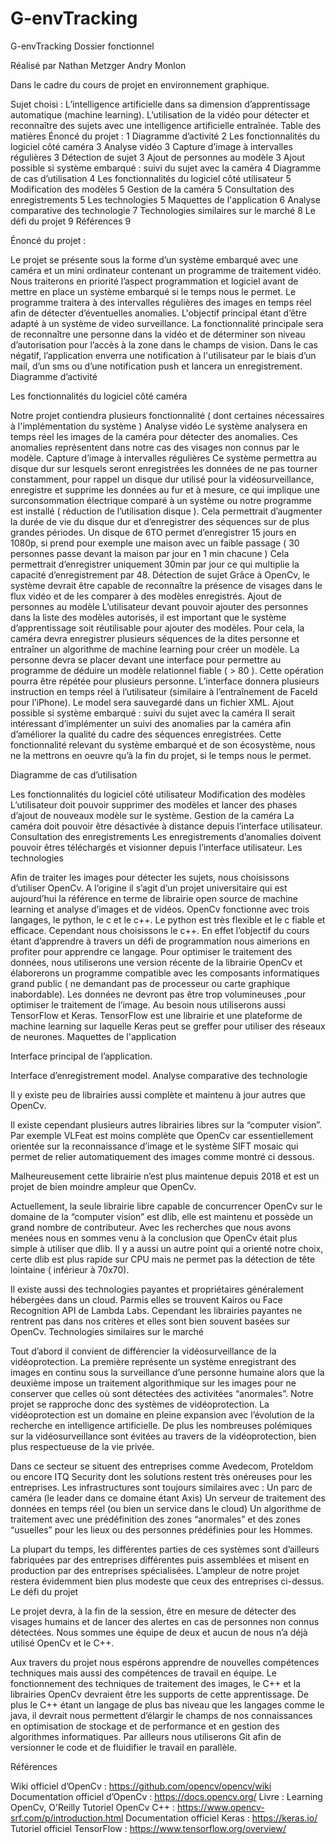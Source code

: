 # G-envTracking

G-envTracking
Dossier fonctionnel

Réalisé par
Nathan Metzger 
Andry Monlon

Dans le cadre du cours de projet en environnement graphique.


Sujet choisi :
	L’intelligence artificielle dans sa dimension d’apprentissage automatique (machine learning). L’utilisation de la vidéo pour détecter et reconnaître des sujets avec une intelligence artificielle entraînée.
Table des matières
Énoncé du projet :	1
Diagramme d’activité	2
Les fonctionnalités du logiciel côté caméra	3
Analyse vidéo	3
Capture d’image à intervalles régulières	3
Détection de sujet	3
Ajout de personnes au modèle	3
Ajout possible si système embarqué : suivi du sujet avec la caméra	4
Diagramme de cas d’utilisation	4
Les fonctionnalités du logiciel côté utilisateur	5
Modification des modèles	5
Gestion de la caméra	5
Consultation des enregistrements	5
Les technologies	5
Maquettes de l'application	6
Analyse comparative des technologie	7
Technologies similaires sur le marché	8
Le défi du projet	9
Références	9




Énoncé du projet :

Le projet se présente sous la forme d’un système embarqué avec une caméra et un mini ordinateur contenant un programme de traitement vidéo. Nous traiterons en priorité l’aspect programmation et logiciel avant de mettre en place un système embarqué si le temps nous le permet.
Le programme traitera à des intervalles régulières des images en temps réel afin de détecter d’éventuelles anomalies. L'objectif principal étant d’être adapté à un système de video surveillance. 
La fonctionnalité principale sera de reconnaître une personne dans la vidéo et de déterminer son niveau d’autorisation pour l’accès à la zone dans le champs de vision. Dans le cas négatif, l’application enverra une notification à l'utilisateur par le biais d’un mail, d’un sms ou d’une notification push et lancera un enregistrement.
Diagramme d’activité


Les fonctionnalités du logiciel côté caméra

Notre projet contiendra plusieurs fonctionnalité ( dont certaines nécessaires à l'implémentation du système )
	Analyse vidéo
Le système analysera en temps réel les images de la caméra pour détecter des anomalies. Ces anomalies représentent dans notre cas des visages non connus par le modèle.
Capture d’image à intervalles régulières
Ce système permettra au disque dur sur lesquels seront enregistrées les données de ne pas tourner constamment, pour rappel un disque dur utilisé pour la vidéosurveillance, enregistre et supprime les données au fur et à mesure, ce qui implique une surconsommation électrique comparé à un système ou notre programme est installé ( réduction de l’utilisation disque ). Cela permettrait d’augmenter la durée de vie du disque dur et d’enregistrer des séquences sur de plus grandes périodes. 
Un disque de 6TO permet d’enregistrer 15 jours en 1080p, si prend pour exemple une maison avec un faible passage ( 30 personnes passe devant la maison par jour en 1 min chacune )
Cela permettrait d’enregistrer uniquement 30min par jour ce qui multiplie la capacité d’enregistrement par 48. 
Détection de sujet
Grâce à OpenCv, le  système devrait être capable de reconnaître la présence de visages dans le flux vidéo et de les comparer à des modèles enregistrés.
	Ajout de personnes au modèle
L’utilisateur devant pouvoir ajouter des personnes dans la liste des modèles autorisés, il est important que le système d’apprentissage soit réutilisable pour ajouter des modèles. Pour cela, la caméra devra enregistrer plusieurs séquences de la dites personne et entraîner un algorithme de machine learning pour créer un modèle. La personne devra se placer devant une interface pour permettre au programme de déduire un modèle relationnel fiable ( > 80 ). Cette opération pourra être répétée pour plusieurs personne. 
L’interface donnera plusieurs instruction en temps réel à l’utilisateur (similaire à l’entraînement de FaceId pour l’iPhone). Le model sera sauvegardé dans un fichier XML.
Ajout possible si système embarqué : suivi du sujet avec la caméra
Il serait intéressant d’implémenter un suivi des anomalies par la caméra afin d’améliorer la qualité du cadre des séquences enregistrées. Cette fonctionnalité relevant du système embarqué et de son écosystème, nous ne la mettrons en oeuvre qu’à la fin du projet, si le temps nous le permet.

Diagramme de cas d’utilisation


Les fonctionnalités du logiciel côté utilisateur
	Modification des modèles
L’utilisateur doit pouvoir supprimer des modèles et lancer des phases d’ajout de nouveaux modèle sur le système.
	Gestion de la caméra
La caméra doit pouvoir être désactivée à distance depuis l’interface utilisateur.
	Consultation des enregistrements
Les enregistrements d’anomalies doivent pouvoir êtres téléchargés  et visionner depuis l’interface utilisateur.
Les technologies

Afin de traiter les images pour détecter les sujets, nous choisissons d’utiliser OpenCv. A l’origine il s’agit d’un projet universitaire qui est aujourd’hui  la référence en terme de librairie open source de machine learning et analyse d’images et de vidéos.
OpenCv fonctionne avec trois langages, le python, le c et le c++. Le python est très flexible et le c fiable et efficace. Cependant nous choisissons le c++. En effet l’objectif du cours étant d’apprendre à travers un défi de programmation nous aimerions en profiter pour apprendre ce langage. Pour optimiser le traitement des données, nous utiliserons une version récente de la librairie OpenCv et élaborerons un programme compatible avec les composants informatiques grand public ( ne demandant pas de processeur ou carte graphique inabordable). Les données ne devront pas être trop volumineuses ,pour optimiser le traitement de l’image. Au besoin  nous utiliserons aussi TensorFlow et Keras. TensorFlow est une librairie et une plateforme de machine learning sur laquelle Keras peut se greffer pour utiliser des réseaux de neurones.
Maquettes de l'application

Interface principal de l’application.

Interface d’enregistrement model.
Analyse comparative des technologie 

Il y existe peu de librairies aussi complète et maintenu à jour autres que OpenCv. 

Il existe cependant plusieurs autres librairies libres sur la “computer vision”. Par exemple VLFeat est moins complète que OpenCv car essentiellement orientée sur la reconnaissance d’image et le système SIFT mosaic qui permet de relier automatiquement des images comme montré ci dessous. 

Malheureusement cette librairie n’est plus maintenue depuis 2018 et est un projet de bien moindre ampleur que OpenCv. 

Actuellement, la seule librairie libre capable de concurrencer OpenCv sur le domaine de la “computer vision” est dlib, elle est maintenu et possède un grand nombre de contributeur. 
Avec les recherches que nous avons menées nous en sommes venu à la conclusion que OpenCv était plus simple à utiliser que dlib. Il y a aussi un autre point qui a orienté notre choix, certe dlib est plus rapide sur CPU mais ne permet pas la détection de tête lointaine ( inférieur à 70x70).

Il existe aussi des technologies payantes et propriétaires généralement hébergées dans un cloud. Parmis elles se trouvent Kairos ou Face Recognition API de Lambda Labs. Cependant les librairies payantes ne rentrent pas dans nos critères et elles sont bien souvent basées sur OpenCv. 
Technologies similaires sur le marché

Tout d’abord il convient de différencier la vidéosurveillance de la vidéoprotection. La première représente un système enregistrant des images en continu sous la surveillance d’une personne humaine alors que la deuxième impose un traitement algorithmique sur les images pour ne conserver que celles où  sont détectées des activitées “anormales”. Notre projet se rapproche donc des systèmes de vidéoprotection.
La vidéoprotection est un domaine en pleine expansion avec l’évolution de la recherche en intelligence artificielle. De plus les nombreuses polémiques sur la vidéosurveillance sont évitées  au travers de la vidéoprotection, bien plus respectueuse de la vie privée.

Dans ce secteur se situent des entreprises comme Avedecom, Proteldom ou encore ITQ Security dont les solutions restent très onéreuses pour les entreprises. Les infrastructures sont toujours similaires avec :
Un parc de caméra (le leader dans ce domaine étant Axis)
Un serveur de traitement des données en temps réel (ou bien un service dans le cloud)
Un algorithme de traitement avec une prédéfinition des zones “anormales” et des zones “usuelles” pour les lieux ou des personnes prédéfinies pour les Hommes.

La plupart du temps, les différentes parties de ces systèmes sont d’ailleurs fabriquées par des entreprises différentes puis assemblées et misent en production par des entreprises spécialisées. 
L’ampleur de notre projet restera évidemment bien plus modeste que ceux des entreprises ci-dessus.
Le défi du projet

Le projet devra, à la fin de la session, être en mesure de détecter des visages humains et de lancer des alertes en cas de personnes non connus détectées. Nous sommes une équipe de deux et aucun de nous n’a déjà utilisé OpenCv et le C++. 

Aux travers du projet nous espérons apprendre de nouvelles compétences techniques mais aussi des compétences de travail en équipe. 
Le fonctionnement des techniques de traitement des images, le C++ et la librairies OpenCv devraient être les supports de cette apprentissage.
De plus le C++ étant un langage de plus bas niveau que les langages comme le java, il devrait nous permettent d’élargir le champs de nos connaissances en optimisation de stockage et de performance et en gestion des algorithmes informatiques. 
Par ailleurs nous utiliserons Git afin de versionner le code et de fluidifier le travail en parallèle.

Références

Wiki officiel d’OpenCv : https://github.com/opencv/opencv/wiki
Documentation officiel d’OpenCv : https://docs.opencv.org/
Livre : Learning OpenCv, O'Reilly
Tutoriel OpenCv C++ : https://www.opencv-srf.com/p/introduction.html
Documentation officiel Keras : https://keras.io/
Tutoriel officiel TensorFlow : https://www.tensorflow.org/overview/
